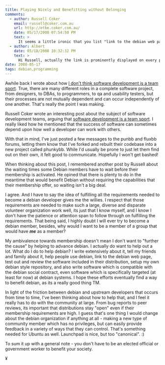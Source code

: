 ```yaml
---
title: Playing Nicely and Benefitting without Belonging
comments:
  - author: Russell Coker
    email: russell@coker.com.au
    url: http://etbe.coker.com.au/
    date: 05/17/2008 07:54:50 PM
    text: >
      It seems a little ironic that you list "link to the debian web page" as one of the things you do for Debian - but don't include such a link in your post!<br/><br/>It does seem unlikely that there is anyone who doesn't know that the web site is <a href="http://www.debian.org/" rel="nofollow">http://www.debian.org/</a> and yet has enough background knowledge to understand your post.  So I don't think any readers are missing out.
  - author: Albert
    date: 05/18/2008 10:32:32 PM
    text: >
      Hi Russell, actually the link is prominently displayed on every page of the docunext blog right under the title. It reads: "We proudly use Debian GNU/Linux". I'm surprised you missed it.<br/><br/>Judging from the server logs, the great majority of people who visit this site are "bump and run" visitors, who are searching for a random answer to a technical problem, and I hope the link shows my respect for the quality of the debian distribution.<br/><br/>Personally, I had been using linux for about 8 years before I tried debian. I used RedHat and then Gentoo, and about two years ago, someone suggested Debian because of its stability, and I'm so glad to have found out about it.<br/><br/>Also, I've strategically placed the link at the top of the page. I believe it makes a difference when it comes to seo.
date: 2008-05-17
tags: debian,programming
---
```

Awhile back I wrote about how <a href="http://www.docunext.com/2008/04/the-people-who-live-on-planet-debian/">I don't think software development is a team sport</a>. True, there are many different roles in a complete software project, from designers, to DBAs, to programmers, to qa and usability testers, but their processes are not mutually dependent and can occur independently of one another. That's really the point I was making.

Russell Coker wrote an interesting post about the subject of software development teams, arguing that <a href="http://etbe.coker.com.au/2008/04/16/software-development-team-sport/">software development is a team sport</a>. I really liked how he mentioned that the success of software can sometimes depend upon how well a developer can work with others.

With that in mind, I've just posted a few messages to the punbb and fluxbb forums, letting them know that I've forked and rebuilt their codebase into a new project called phunkybb. While I'd usually be prone to just let them find out on their own, it felt good to communicate. Hopefully I won't get bashed!

When thinking about this post, I remembered another post by Russell about the waiting times some Debian members have to wait before their membership is activated. He opined that there is plenty to do in the meantime that would benefit Debian without requiring the capabilities that their membership offer, so waiting isn't a big deal.

I agree. And I have to say the idea of fulfilling all the requirements needed to become a debian developer gives me the willies. I respect that those requirements are needed to make such a large, diverse and disparate volunteer organization work well, its just that I know myself, and I know I don't have the patience or attention span to follow through on fulfilling the requirements. That being said, I highly doubt I will ever try to become a debian member, besides, why would I want to be a member of a group that would have <strong><i>me</i></strong> as a member?

My ambivalence towards membership doesn't mean I don't want to "further the cause" by helping to advance debian. I actually do want to help out a lot. What do I do to help debian? I write extensively about it, tell my friends and family about it, help people use debian, link to the debian web page, test out and review the software included in their distribution, setup my own debian style repository, and also write software which is compatible with the debian social contract, even software which is specifically targeted (at least for now) at debian systems. I hope these efforts eventually find a way to benefit debian, as its a really good thing TM.

In light of the friction between debian and upstream developers that occurs from time to time, I've been thinking about how to help that, and I feel it really has to do with the community at large. From bug reports to peer reviews, its important that distributions stay "open" even if their membership requirements are high. I guess that's one thing I would change about the debian organization if anything at all - making a new type of community member which has no privileges, but can easily provide feedback in a variety of ways that they can control. That's something needed for Ubuntu as well. Launchpad is nice, but too "canonical". :)

To sum it up with a general note - you don't have to be an elected official or government worker to benefit your society.

¥

